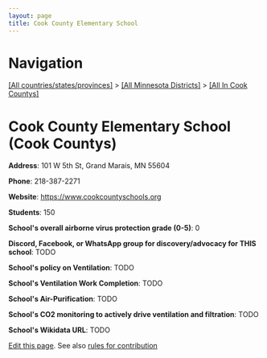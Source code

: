 ```yaml
---
layout: page
title: Cook County Elementary School
---
```

# Navigation

[[All countries/states/provinces]](../../..) > [[All Minnesota Districts]](../..) > [[All In Cook Countys]](..)

# Cook County Elementary School (Cook Countys)

**Address**: 101 W 5th St, Grand Marais, MN 55604

**Phone**: 218-387-2271

**Website**: <https://www.cookcountyschools.org>

**Students**: 150

**School's overall airborne virus protection grade (0-5)**: 0

**Discord, Facebook, or WhatsApp group for discovery/advocacy for THIS school**: TODO

**School's policy on Ventilation**: TODO

**School's Ventilation Work Completion**: TODO

**School's Air-Purification**: TODO

**School's CO2 monitoring to actively drive ventilation and filtration**: TODO

**School's Wikidata URL**: TODO


[Edit this page](https://github.com/ventilate-schools/MN/edit/main/./Cook_Countys/Cook_County_Elementary_School.md). See also [rules for contribution](../../../contribution-rules/)